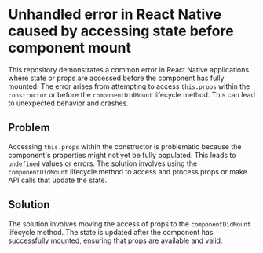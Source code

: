 # Unhandled error in React Native caused by accessing state before component mount

This repository demonstrates a common error in React Native applications where state or props are accessed before the component has fully mounted.  The error arises from attempting to access `this.props` within the `constructor` or before the `componentDidMount` lifecycle method. This can lead to unexpected behavior and crashes.

## Problem

Accessing `this.props` within the constructor is problematic because the component's properties might not yet be fully populated. This leads to `undefined` values or errors.  The solution involves using the `componentDidMount` lifecycle method to access and process props or make API calls that update the state.

## Solution

The solution involves moving the access of props to the `componentDidMount` lifecycle method. The state is updated after the component has successfully mounted, ensuring that props are available and valid.